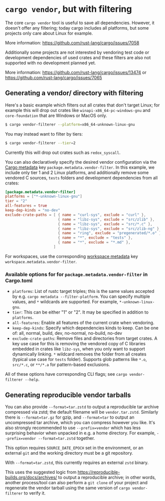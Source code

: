 # `cargo vendor`, but with filtering

The core `cargo vendor` tool is useful to save all dependencies.
However, it doesn't offer any filtering; today cargo includes
all platforms, but some projects only care about Linux
for example.

More information: <https://github.com/rust-lang/cargo/issues/7058>

Additionally some projects are not interested by vendoring test code
or development dependencies of used crates and these filters
are also not supported with no development planned yet.

More information: <https://github.com/rust-lang/cargo/issues/13474>
or <https://github.com/rust-lang/cargo/issues/7065>

## Generating a vendor/ directory with filtering

Here's a basic example which filters out all crates that don't target Linux;
for example this will drop out crates like `winapi-x86_64-pc-windows-gnu` and
`core-foundation` that are Windows or MacOS only.

```sh
$ cargo vendor-filterer --platform=x86_64-unknown-linux-gnu
```

You may instead want to filter by tiers:

```sh
$ cargo vendor-filterer --tier=2
```

Currently this will drop out crates such as `redox_syscall`.

You can also declaratively specify the desired vendor configuration via the [Cargo metadata](https://doc.rust-lang.org/cargo/reference/manifest.html#the-metadata-table)
key `package.metadata.vendor-filter`.  In this example, we include only tier 1 and 2 Linux platforms, and additionally remove some vendored C sources, `tests` folders
and development dependencies from all crates:

```toml
[package.metadata.vendor-filter]
platforms = ["*-unknown-linux-gnu"]
tier = "2"
all-features = true
keep-dep-kinds = "no-dev"
exclude-crate-paths = [ { name = "curl-sys", exclude = "curl" },
                        { name = "libz-sys", exclude = "src/zlib" },
                        { name = "libz-sys", exclude = "src/*.c" },
                        { name = "libz-sys", exclude = "src/zlib-ng" },
                        { name = "ring", exclude = "pregenerated/*.o" },
                        { name = "*", exclude = "tests" },
                        { name = "*", exclude = "*.md" },
                      ]
```

For workspaces, use the corresponding [workspace metadata](https://doc.rust-lang.org/cargo/reference/workspaces.html#the-metadata-table)
key `workspace.metadata.vendor-filter`.

### Available options for for `package.metadata.vendor-filter` in Cargo.toml

- `platforms`: List of rustc target triples; this is the same values accepted by
  e.g. `cargo metadata --filter-platform`.  You can specify multiple values,
  and `*` wildcards are supported.  For example, `*-unknown-linux-gnu`.
- `tier`: This can be either "1" or "2".  It may be specified in addition to `platforms`.
- `all-features`: Enable all features of the current crate when vendoring.
- `keep-dep-kinds`: Specify which dependencies kinds to keep.
  Can be one of: all, normal, build, dev, no-normal, no-build, no-dev
- `exclude-crate-paths`: Remove files and directories from target crates.  A key
  use case for this is removing the vendored copy of C libraries embedded in
  crates like `libz-sys`, when you only want to support dynamically linking.
  `*` wildcard removes the folder from all creates (typical use case for `tests` folder).
  Supports glob patterns like `*.o`, `src/*.c`, or `**/*.a` for pattern-based exclusions.

All of these options have corresponding CLI flags; see `cargo vendor-filterer --help`.

## Generating reproducible vendor tarballs

You can also provide `--format=tar.zstd` to output a reproducible tar archive
compressed via zstd; the default filename will be `vendor.tar.zstd`.  Similarly
there is `--format=tar.gz` for gzip, and `--format=tar` to output an uncompressed tar archive, which you
can compress however you like.  It's also strongly recommended to use `--prefix=vendor`
which has less surprising behavior when unpacked in e.g. a home directory.  For example,
`--prefix=vendor --format=tar.zstd` together.

This option requires `SOURCE_DATE_EPOCH` set in the environment, or an external `git` and the working directory must be a git repository.

With `--format=tar.zstd`, this currently requires an external `zstd` binary.

This uses the suggested logic from https://reproducible-builds.org/docs/archives/
to output a reproducible archive; in other words, another process/tool
can also perform a `git clone` of your project and regenerate the vendor
tarball using the same version of `cargo vendor-filterer` to verify it.

